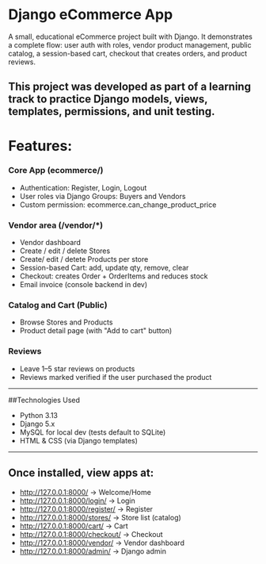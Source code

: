 # Django eCommerce App

A small, educational eCommerce project built with Django. It demonstrates a complete flow: user auth with roles, vendor product management, public catalog, a session-based cart, checkout that creates orders, and product reviews.

This project was developed as part of a learning track to practice Django models, views, templates, permissions, and unit testing.
---

# Features:

### Core App (ecommerce/)
- Authentication: Register, Login, Logout
- User roles via Django Groups: Buyers and Vendors
- Custom permission: ecommerce.can_change_product_price

### Vendor area (/vendor/*)
- Vendor dashboard
- Create / edit / delete Stores
- Create/ edit / detete Products per store
- Session-based Cart: add, update qty, remove, clear
- Checkout: creates Order + OrderItems and reduces stock
- Email invoice (console backend in dev)

### Catalog and Cart (Public)
- Browse Stores and Products
- Product detail page (with "Add to cart" button)

### Reviews
- Leave 1–5 star reviews on products
- Reviews marked verified if the user purchased the product

---

##Technologies Used

- Python 3.13
- Django 5.x
- MySQL for local dev (tests default to SQLite)
- HTML & CSS (via Django templates)

---

## Once installed, view apps at:
- http://127.0.0.1:8000/ → Welcome/Home
- http://127.0.0.1:8000/login/ → Login
- http://127.0.0.1:8000/register/ → Register
- http://127.0.0.1:8000/stores/ → Store list (catalog)
- http://127.0.0.1:8000/cart/ → Cart
- http://127.0.0.1:8000/checkout/ → Checkout
- http://127.0.0.1:8000/vendor/ → Vendor dashboard
- http://127.0.0.1:8000/admin/ → Django admin
